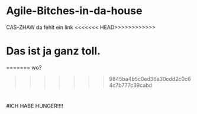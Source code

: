 # Agile-Bitches-in-da-house
CAS-ZHAW
da fehlt ein link
<<<<<<< HEAD>>>>>>>>>>>>
# Das ist ja ganz toll. 
=======
wo?
>>>>>>> 9845ba4b5c0ed36a30cdd2c0c64c7b777c39cabd
#
#ICH HABE HUNGER!!!!